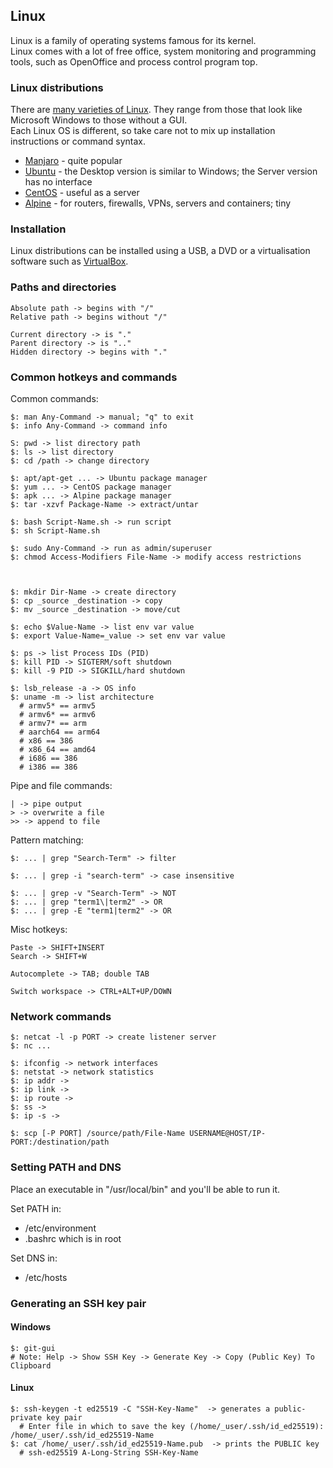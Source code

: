 ## Linux

Linux is a family of operating systems famous for its kernel.  
Linux comes with a lot of free office, system monitoring and programming tools, such as OpenOffice and process control program top.  

### Linux distributions

There are [many varieties of Linux](https://distrowatch.com/). They range from those that look like Microsoft Windows to those without a GUI.  
Each Linux OS is different, so take care not to mix up installation instructions or command syntax.  

* [Manjaro](https://manjaro.org/) - quite popular
* [Ubuntu](https://www.ubuntu.com/) - the Desktop version is similar to Windows; the Server version has no interface
* [CentOS](https://www.centos.org/) - useful as a server
* [Alpine](https://alpinelinux.org) - for routers, firewalls, VPNs, servers and containers; tiny

### Installation

Linux distributions can be installed using a USB, a DVD or a virtualisation software such as [VirtualBox](https://github.com/MislavJaksic/Knowledge-Repository/tree/master/Virtualisation/VirtualMachines/VirtualBox).

### Paths and directories

```
Absolute path -> begins with "/"  
Relative path -> begins without "/"  

Current directory -> is "."
Parent directory -> is ".."
Hidden directory -> begins with "."
```

### Common hotkeys and commands

Common commands:
```
$: man Any-Command -> manual; "q" to exit
$: info Any-Command -> command info

S: pwd -> list directory path
$: ls -> list directory
$: cd /path -> change directory

$: apt/apt-get ... -> Ubuntu package manager
$: yum ... -> CentOS package manager
$: apk ... -> Alpine package manager
$: tar -xzvf Package-Name -> extract/untar

$: bash Script-Name.sh -> run script
$: sh Script-Name.sh

$: sudo Any-Command -> run as admin/superuser
$: chmod Access-Modifiers File-Name -> modify access restrictions



$: mkdir Dir-Name -> create directory
$: cp _source _destination -> copy
$: mv _source _destination -> move/cut

$: echo $Value-Name -> list env var value
$: export Value-Name=_value -> set env var value

$: ps -> list Process IDs (PID)
$: kill PID -> SIGTERM/soft shutdown
$: kill -9 PID -> SIGKILL/hard shutdown

$: lsb_release -a -> OS info
$: uname -m -> list architecture
  # armv5* == armv5
  # armv6* == armv6
  # armv7* == arm
  # aarch64 == arm64
  # x86 == 386
  # x86_64 == amd64
  # i686 == 386
  # i386 == 386
```

Pipe and file commands:
```
| -> pipe output
> -> overwrite a file
>> -> append to file
```

Pattern matching:
```
$: ... | grep "Search-Term" -> filter

$: ... | grep -i "search-term" -> case insensitive

$: ... | grep -v "Search-Term" -> NOT
$: ... | grep "term1\|term2" -> OR
$: ... | grep -E "term1|term2" -> OR
```

Misc hotkeys:
```
Paste -> SHIFT+INSERT
Search -> SHIFT+W

Autocomplete -> TAB; double TAB

Switch workspace -> CTRL+ALT+UP/DOWN
```

### Network commands

```
$: netcat -l -p PORT -> create listener server
$: nc ...

$: ifconfig -> network interfaces
$: netstat -> network statistics
$: ip addr ->
$: ip link ->
$: ip route ->
$: ss ->
$: ip -s ->

$: scp [-P PORT] /source/path/File-Name USERNAME@HOST/IP-PORT:/destination/path
```

### Setting PATH and DNS

Place an executable in "/usr/local/bin" and you'll be able to run it.  

Set PATH in:
* /etc/environment
* .bashrc which is in root

Set DNS in:
* /etc/hosts

### Generating an SSH key pair

#### Windows

```
$: git-gui
# Note: Help -> Show SSH Key -> Generate Key -> Copy (Public Key) To Clipboard
```

#### Linux

```
$: ssh-keygen -t ed25519 -C "SSH-Key-Name"  -> generates a public-private key pair
  # Enter file in which to save the key (/home/_user/.ssh/id_ed25519): /home/_user/.ssh/id_ed25519-Name
$: cat /home/_user/.ssh/id_ed25519-Name.pub  -> prints the PUBLIC key
  # ssh-ed25519 A-Long-String SSH-Key-Name
```
